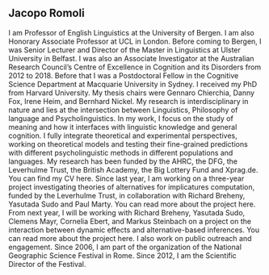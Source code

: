 ## Jacopo Romoli

I am Professor of English Linguistics at the University of Bergen.  I am also Honorary Associate Professor at UCL in London.
Before coming to Bergen, I was Senior Lecturer and Director of the Master in Linguistics at Ulster University in Belfast. I was also an Associate Investigator at the Australian Research Council’s Centre of Excellence in Cognition and its Disorders from 2012 to 2018. Before that I was a Postdoctoral Fellow in the Cognitive Science Department at Macquarie University in Sydney. I received my PhD from Harvard University. My thesis chairs were Gennaro Chierchia, Danny Fox, Irene Heim, and Bernhard Nickel.
My research is interdisciplinary in nature and lies at the intersection between Linguistics, Philosophy of language and Psycholinguistics. In my work, I focus on the study of meaning and how it interfaces with linguistic knowledge and general cognition. I fully integrate theoretical and experimental perspectives, working on theoretical models and testing their fine-grained predictions with different psycholinguistic methods in different populations and languages.
My research has been funded by the AHRC, the DFG, the Leverhulme Trust, the British Academy, the Big Lottery Fund and Xprag.de.  You can find my CV here.
Since last year, I am working on a three-year project investigating theories of alternatives for implicatures computation, funded by the Leverhulme Trust, in collaboration with Richard Breheny, Yasutada Sudo and Paul Marty. You can read more about the project here.
From next year, I will be working with Richard Breheny, Yasutada Sudo, Clemens Mayr, Cornelia Ebert, and Markus Steinbach on a project on the interaction between dynamic effects and alternative-based inferences. You can read more about the project here.
I also work on public outreach and engagement. Since 2006, I am part of the organization of the National Geographic Science Festival in Rome. Since 2012, I am the Scientific Director of the Festival.
